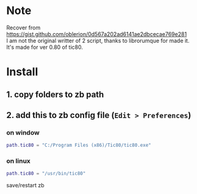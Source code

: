 # Note
Recover from https://gist.github.com/oblerion/0d567a202ad6141ae2dbcecae769e281<br>
I am not the original writter of 2 script, thanks to librorumque for made it.<br>
It's made for ver 0.80 of tic80.

# Install
## 1. copy folders to zb path
## 2. add this to zb config file (`Edit > Preferences`)
### on window
```lua
path.tic80 = "C:/Program Files (x86)/Tic80/tic80.exe"
```

### on linux
```lua
path.tic80 = "/usr/bin/tic80"
```
save/restart zb 
